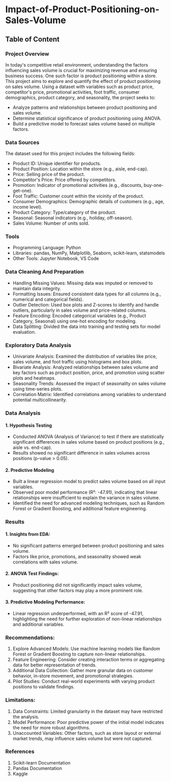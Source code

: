 # Impact-of-Product-Positioning-on-Sales-Volume

## Table of Content


### Project Overview
In today's competitive retail environment, understanding the factors influencing sales volume is crucial for maximizing revenue and ensuring business success. One such factor is product positioning within a store. This project aims to explore and quantify the effect of product positioning on sales volume. Using a dataset with variables such as product price, competitor's price, promotional activities, foot traffic, consumer demographics, product category, and seasonality, the project seeks to:

- Analyze patterns and relationships between product positioning and sales volume.
- Determine statistical significance of product positioning using ANOVA.
- Build a predictive model to forecast sales volume based on multiple factors.

### Data Sources
The dataset used for this project includes the following fields:

- Product ID: Unique identifier for products.
- Product Position: Location within the store (e.g., aisle, end-cap).
- Price: Selling price of the product.
- Competitor's Price: Price offered by competitors.
- Promotion: Indicator of promotional activities (e.g., discounts, buy-one-get-one).
- Foot Traffic: Customer count within the vicinity of the product.
- Consumer Demographics: Demographic details of customers (e.g., age, income level).
- Product Category: Type/category of the product.
- Seasonal: Seasonal indicators (e.g., holiday, off-season).
- Sales Volume: Number of units sold.

### Tools
- Programming Language: Python
- Libraries: pandas, NumPy, Matplotlib, Seaborn, scikit-learn, statsmodels
- Other Tools: Jupyter Notebook, VS Code

### Data Cleaning And Preparation
- Handling Missing Values: Missing data was imputed or removed to maintain data integrity.
- Formatting Issues: Ensured consistent data types for all columns (e.g., numerical and categorical fields).
- Outlier Detection: Used box plots and Z-scores to identify and handle outliers, particularly in sales volume and price-related columns.
- Feature Encoding: Encoded categorical variables (e.g., Product Category, Seasonal) using one-hot encoding for modeling.
- Data Splitting: Divided the data into training and testing sets for model evaluation.

### Exploratory Data Analysis
- Univariate Analysis: Examined the distribution of variables like price, sales volume, and foot traffic using histograms and box plots.
- Bivariate Analysis: Analyzed relationships between sales volume and key factors such as product position, price, and promotion using scatter plots and heatmaps.
- Seasonality Trends: Assessed the impact of seasonality on sales volume using time-series plots.
- Correlation Matrix: Identified correlations among variables to understand potential multicollinearity.

### Data Analysis
#### 1. Hypothesis Testing
- Conducted ANOVA (Analysis of Variance) to test if there are statistically significant differences in sales volume based on product positions (e.g., aisle vs. end-cap).
- Results showed no significant difference in sales volumes across positions (p-value > 0.05).
#### 2. Predictive Modeling
- Built a linear regression model to predict sales volume based on all input variables.
- Observed poor model performance (R²: -47.91), indicating that linear relationships were insufficient to explain the variance in sales volume.
- Identified the need for advanced modeling techniques, such as Random Forest or Gradient Boosting, and additional feature engineering.

### Results
#### 1. Insights from EDA:
- No significant patterns emerged between product positioning and sales volume.
- Factors like price, promotions, and seasonality showed weak correlations with sales volume.
#### 2. ANOVA Test Findings:
- Product positioning did not significantly impact sales volume, suggesting that other factors may play a more prominent role.
#### 3. Predictive Modeling Performance:
- Linear regression underperformed, with an R² score of -47.91, highlighting the need for further exploration of non-linear relationships and additional variables.

### Recommendations:
1. Explore Advanced Models: Use machine learning models like Random Forest or Gradient Boosting to capture non-linear relationships.
2. Feature Engineering: Consider creating interaction terms or aggregating data for better representation of trends.
3. Additional Data Collection: Gather more granular data on customer behavior, in-store movement, and promotional strategies.
4. Pilot Studies: Conduct real-world experiments with varying product positions to validate findings.

### Limitations:
1. Data Constraints: Limited granularity in the dataset may have restricted the analysis.
2. Model Performance: Poor predictive power of the initial model indicates the need for more robust algorithms.
3. Unaccounted Variables: Other factors, such as store layout or external market trends, may influence sales volume but were not captured.

### References
1. Scikit-learn Documentation
2. Pandas Documentation
3. Kaggle
